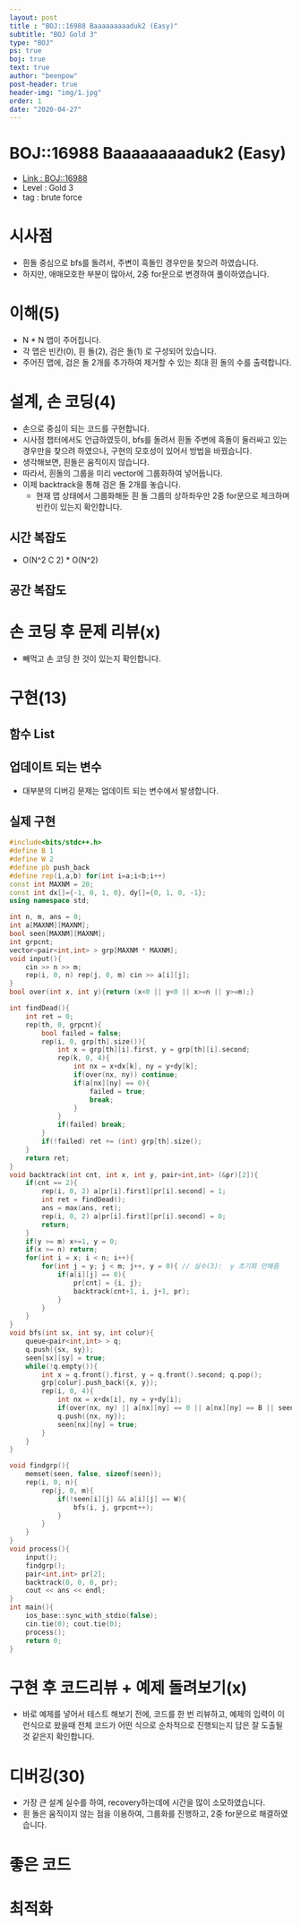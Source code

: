 ```yaml
---
layout: post
title : "BOJ::16988 Baaaaaaaaaduk2 (Easy)"
subtitle: "BOJ Gold 3"
type: "BOJ"
ps: true
boj: true
text: true
author: "beenpow"
post-header: true
header-img: "img/1.jpg"
order: 1
date: "2020-04-27"
---
```

# BOJ::16988 Baaaaaaaaaduk2 (Easy)
- [Link : BOJ::16988](https://www.acmicpc.net/problem/16988)
- Level : Gold 3
- tag : brute force

# 시사점
- 흰돌 중심으로 bfs를 돌려서, 주변이 흑돌인 경우만을 찾으려 하였습니다.
- 하지만, 애매모호한 부분이 많아서, 2중 for문으로 변경하여 풀이하였습니다.

# 이해(5)
- N * N 맵이 주어집니다.
- 각 맵은 빈칸(0), 흰 돌(2), 검은 돌(1) 로 구성되어 있습니다.
- 주어진 맵에, 검은 돌 2개를 추가하여 제거할 수 있는 최대 흰 돌의 수를 출력합니다.

# 설계, 손 코딩(4)
- 손으로 중심이 되는 코드를 구현합니다.
- 시사점 챕터에서도 언급하였듯이, bfs를 돌려서 흰돌 주변에 흑돌이 둘러싸고 있는 경우만을 찾으려 하였으나, 구현의 모호성이 있어서 방법을 바꿨습니다.
- 생각해보면, 흰돌은 움직이지 않습니다.
- 따라서, 흰돌의 그룹을 미리 vector에 그룹화하여 넣어둡니다.
- 이제 backtrack을 통해 검은 돌 2개를 놓습니다.
  - 현재 맵 상태에서 그룹화해둔 흰 돌 그룹의 상하좌우만 2중 for문으로 체크하며 빈칸이 있는지 확인합니다.

## 시간 복잡도
- O(N^2 C 2) * O(N^2)

## 공간 복잡도

# 손 코딩 후 문제 리뷰(x)
- 빼먹고 손 코딩 한 것이 있는지 확인합니다.

# 구현(13)

## 함수 List 

## 업데이트 되는 변수
- 대부분의 디버깅 문제는 업데이트 되는 변수에서 발생합니다.

## 실제 구현 

```cpp
#include<bits/stdc++.h>
#define B 1
#define W 2
#define pb push_back
#define rep(i,a,b) for(int i=a;i<b;i++)
const int MAXNM = 20;
const int dx[]={-1, 0, 1, 0}, dy[]={0, 1, 0, -1};
using namespace std;

int n, m, ans = 0;
int a[MAXNM][MAXNM];
bool seen[MAXNM][MAXNM];
int grpcnt;
vector<pair<int,int> > grp[MAXNM * MAXNM];
void input(){
    cin >> n >> m;
    rep(i, 0, n) rep(j, 0, m) cin >> a[i][j];
}
bool over(int x, int y){return (x<0 || y<0 || x>=n || y>=m);}

int findDead(){
    int ret = 0;
    rep(th, 0, grpcnt){
        bool failed = false;
        rep(i, 0, grp[th].size()){
            int x = grp[th][i].first, y = grp[th][i].second;
            rep(k, 0, 4){
                int nx = x+dx[k], ny = y+dy[k];
                if(over(nx, ny)) continue;
                if(a[nx][ny] == 0){
                    failed = true;
                    break;
                }
            }
            if(failed) break;
        }
        if(!failed) ret += (int) grp[th].size();
    }
    return ret;
}
void backtrack(int cnt, int x, int y, pair<int,int> (&pr)[2]){
    if(cnt == 2){
        rep(i, 0, 2) a[pr[i].first][pr[i].second] = 1;
        int ret = findDead();
        ans = max(ans, ret);
        rep(i, 0, 2) a[pr[i].first][pr[i].second] = 0;
        return;
    }
    if(y >= m) x+=1, y = 0;
    if(x >= n) return;
    for(int i = x; i < n; i++){
        for(int j = y; j < m; j++, y = 0){ // 실수(3):  y 초기화 안해줌
            if(a[i][j] == 0){
                pr[cnt] = {i, j};
                backtrack(cnt+1, i, j+1, pr);
            }
        }
    }
}
void bfs(int sx, int sy, int colur){
    queue<pair<int,int> > q;
    q.push({sx, sy});
    seen[sx][sy] = true;
    while(!q.empty()){
        int x = q.front().first, y = q.front().second; q.pop();
        grp[colur].push_back({x, y});
        rep(i, 0, 4){
            int nx = x+dx[i], ny = y+dy[i];
            if(over(nx, ny) || a[nx][ny] == 0 || a[nx][ny] == B || seen[nx][ny]) continue;
            q.push({nx, ny});
            seen[nx][ny] = true;
        }
    }
}

void findgrp(){
    memset(seen, false, sizeof(seen));
    rep(i, 0, n){
        rep(j, 0, m){
            if(!seen[i][j] && a[i][j] == W){
                bfs(i, j, grpcnt++);
            }
        }
    }
}
void process(){
    input();
    findgrp();
    pair<int,int> pr[2];
    backtrack(0, 0, 0, pr);
    cout << ans << endl;
}
int main(){
    ios_base::sync_with_stdio(false);
    cin.tie(0); cout.tie(0);
    process();
    return 0;
}
```

# 구현 후 코드리뷰 + 예제 돌려보기(x)
- 바로 예제를 넣어서 테스트 해보기 전에, 코드를 한 번 리뷰하고, 예제의 입력이 이런식으로 왔을때
  전체 코드가 어떤 식으로 순차적으로 진행되는지 답은 잘 도출될 것 같은지 확인합니다.

# 디버깅(30)
- 가장 큰 설계 실수를 하여, recovery하는데에 시간을 많이 소모하였습니다.
- 흰 돌은 움직이지 않는 점을 이용하여, 그룹화를 진행하고, 2중 for문으로 해결하였습니다.

# 좋은 코드

# 최적화
